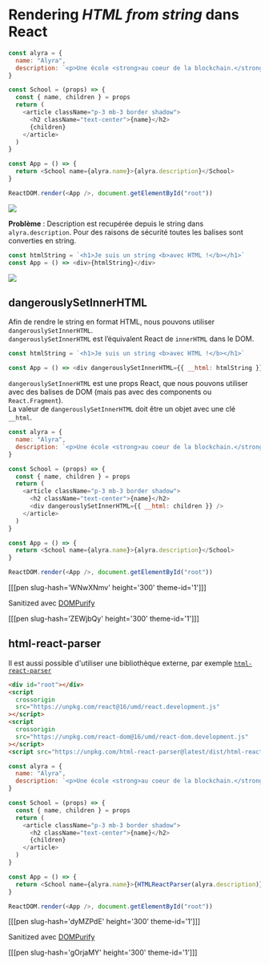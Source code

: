 # Rendering _HTML from string_ dans React

```javascript
const alyra = {
  name: "Alyra",
  description: `<p>Une école <strong>au coeur de la blockchain.</strong> Fondée par des passionés et ouverte à toutes et tous.</p>`,
}

const School = (props) => {
  const { name, children } = props
  return (
    <article className="p-3 mb-3 border shadow">
      <h2 className="text-center">{name}</h2>
      {children}
    </article>
  )
}

const App = () => {
  return <School name={alyra.name}>{alyra.description}</School>
}

ReactDOM.render(<App />, document.getElementById("root"))
```

![](https://assets.codepen.io/4515922/alyrahtmlstring.png)

**Problème** : Description est recupérée depuis le string dans `alyra.description`. Pour des raisons de sécurité toutes les balises sont converties en string.

```javascript
const htmlString = `<h1>Je suis un string <b>avec HTML !</b></h1>`
const App = () => <div>{htmlString}</div>
```

![](https://assets.codepen.io/4515922/htmlstring.png)

## dangerouslySetInnerHTML

Afin de rendre le string en format HTML, nous pouvons utiliser `dangerouslySetInnerHTML`.  
`dangerouslySetInnerHTML` est l’équivalent React de `innerHTML` dans le DOM.

```javascript
const htmlString = `<h1>Je suis un string <b>avec HTML !</b></h1>`

const App = () => <div dangerouslySetInnerHTML={{ __html: htmlString }} />
```

`dangerouslySetInnerHTML` est une props React, que nous pouvons utiliser avec des balises de DOM (mais pas avec des components ou `React.Fragment`).  
La valeur de `dangerouslySetInnerHTML` doit être un objet avec une clé `__html`.

```javascript
const alyra = {
  name: "Alyra",
  description: `<p>Une école <strong>au coeur de la blockchain.</strong> Fondée par des passionés et ouverte à toutes et tous.</p>`,
}

const School = (props) => {
  const { name, children } = props
  return (
    <article className="p-3 mb-3 border shadow">
      <h2 className="text-center">{name}</h2>
      <div dangerouslySetInnerHTML={{ __html: children }} />
    </article>
  )
}

const App = () => {
  return <School name={alyra.name}>{alyra.description}</School>
}

ReactDOM.render(<App />, document.getElementById("root"))
```

[[[pen slug-hash='WNwXNmv' height='300' theme-id='1']]]

Sanitized avec [DOMPurify](https://github.com/cure53/DOMPurify)

[[[pen slug-hash='ZEWjbQy' height='300' theme-id='1']]]

## html-react-parser

Il est aussi possible d'utiliser une bibliothèque externe, par exemple [`html-react-parser`](https://github.com/remarkablemark/html-react-parser)

```html
<div id="root"></div>
<script
  crossorigin
  src="https://unpkg.com/react@16/umd/react.development.js"
></script>
<script
  crossorigin
  src="https://unpkg.com/react-dom@16/umd/react-dom.development.js"
></script>
<script src="https://unpkg.com/html-react-parser@latest/dist/html-react-parser.min.js"></script>
```

```javascript
const alyra = {
  name: "Alyra",
  description: `<p>Une école <strong>au coeur de la blockchain.</strong> Fondée par des passionés et ouverte à toutes et tous.</p>`,
}

const School = (props) => {
  const { name, children } = props
  return (
    <article className="p-3 mb-3 border shadow">
      <h2 className="text-center">{name}</h2>
      {children}
    </article>
  )
}

const App = () => {
  return <School name={alyra.name}>{HTMLReactParser(alyra.description)}</School>
}

ReactDOM.render(<App />, document.getElementById("root"))
```

[[[pen slug-hash='dyMZPdE' height='300' theme-id='1']]]

Sanitized avec [DOMPurify](https://github.com/cure53/DOMPurify)

[[[pen slug-hash='gOrjaMY' height='300' theme-id='1']]]
